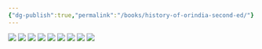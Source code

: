 ```yaml
---
{"dg-publish":true,"permalink":"/books/history-of-orindia-second-ed/"}
---
```


![](https://i.imgur.com/troRnR8.jpeg)
![](https://i.imgur.com/7KJgbra.jpeg)
![](https://i.imgur.com/CdCYk4y.jpeg)
![](https://i.imgur.com/AD6OAOe.jpeg)
![](https://i.imgur.com/Fn3syPr.jpeg)
![](https://i.imgur.com/sUJJtn2.jpeg)
![](https://i.imgur.com/JwDI2Gw.jpeg)
![](https://i.imgur.com/wYIMy0b.jpeg)
![](https://i.imgur.com/G4LFkpJ.jpeg)
